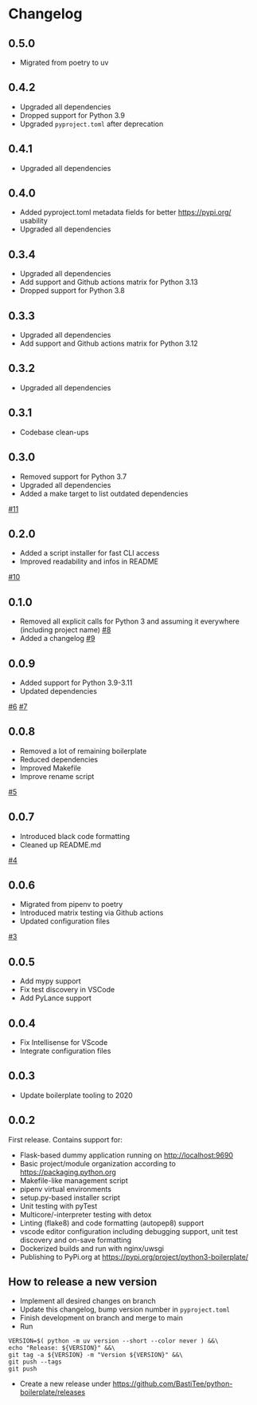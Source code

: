 # Changelog

## 0.5.0

-   Migrated from poetry to uv

## 0.4.2

-   Upgraded all dependencies
-   Dropped support for Python 3.9
-   Upgraded `pyproject.toml` after deprecation

## 0.4.1

-   Upgraded all dependencies

## 0.4.0

-   Added pyproject.toml metadata fields for better <https://pypi.org/> usability
-   Upgraded all dependencies

## 0.3.4

-   Upgraded all dependencies
-   Add support and Github actions matrix for Python 3.13
-   Dropped support for Python 3.8

## 0.3.3

-   Upgraded all dependencies
-   Add support and Github actions matrix for Python 3.12

## 0.3.2

-   Upgraded all dependencies

## 0.3.1

-   Codebase clean-ups

## 0.3.0

-   Removed support for Python 3.7
-   Upgraded all dependencies
-   Added a make target to list outdated dependencies

[#11](https://github.com/BastiTee/python-boilerplate/pull/11)

## 0.2.0

-   Added a script installer for fast CLI access
-   Improved readability and infos in README

[#10](https://github.com/BastiTee/python-boilerplate/pull/10)

## 0.1.0

-   Removed all explicit calls for Python 3 and assuming it everywhere (including project name) [#8](https://github.com/BastiTee/python-boilerplate/pull/8)
-   Added a changelog [#9](https://github.com/BastiTee/python-boilerplate/pull/9)

## 0.0.9

-   Added support for Python 3.9-3.11
-   Updated dependencies

[#6](https://github.com/BastiTee/python-boilerplate/pull/6) [#7](https://github.com/BastiTee/python-boilerplate/pull/7)

## 0.0.8

-   Removed a lot of remaining boilerplate
-   Reduced dependencies
-   Improved Makefile
-   Improve rename script

[#5](https://github.com/BastiTee/python-boilerplate/pull/5)

## 0.0.7

-   Introduced black code formatting
-   Cleaned up README.md

[#4](https://github.com/BastiTee/python-boilerplate/pull/4)

## 0.0.6

-   Migrated from pipenv to poetry
-   Introduced matrix testing via Github actions
-   Updated configuration files

[#3](https://github.com/BastiTee/python-boilerplate/pull/3)

## 0.0.5

-   Add mypy support
-   Fix test discovery in VSCode
-   Add PyLance support

## 0.0.4

-   Fix Intellisense for VScode
-   Integrate configuration files

## 0.0.3

-   Update boilerplate tooling to 2020

## 0.0.2

First release. Contains support for:

-   Flask-based dummy application running on <http://localhost:9690>
-   Basic project/module organization according to <https://packaging.python.org>
-   Makefile-like management script
-   pipenv virtual environments
-   setup.py-based installer script
-   Unit testing with pyTest
-   Multicore/-interpreter testing with detox
-   Linting (flake8) and code formatting (autopep8) support
-   vscode editor configuration including debugging support, unit test discovery and on-save formatting
-   Dockerized builds and run with nginx/uwsgi
-   Publishing to PyPi.org at <https://pypi.org/project/python3-boilerplate/>

## How to release a new version

-   Implement all desired changes on branch
-   Update this changelog, bump version number in `pyproject.toml`
-   Finish development on branch and merge to main
-   Run

```shell
VERSION=$( python -m uv version --short --color never ) &&\
echo "Release: ${VERSION}" &&\
git tag -a ${VERSION} -m "Version ${VERSION}" &&\
git push --tags
git push
```

-   Create a new release under <https://github.com/BastiTee/python-boilerplate/releases>
